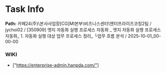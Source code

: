 # Task Info

**Path:** 카페24(주)\본사사업장\[CG]MI본부\비즈니스센터\엔터프라이즈코칭2팀 / jychoi02 / [350909] 엣지 자동화 실행 프로세스 자동화 _ 엣지 자동화 실행 프로세스 자동화_ 1. 자동화 실행 대상 업무 프로세스 정리_ └업무 흐름 분석 / 2025-10-01_00-00-00

### WIKI
- ["https://enterprise-admin.hanpda.com/"]

